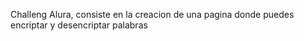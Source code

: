 Challeng Alura, consiste en la creacion de una pagina donde puedes encriptar y desencriptar
palabras 
